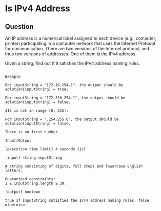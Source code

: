 # Is IPv4 Address

## Question

An IP address is a numerical label assigned to each device (e.g., computer, printer) participating in a computer network that uses the Internet Protocol for communication. There are two versions of the Internet protocol, and thus two versions of addresses. One of them is the IPv4 address.

Given a string, find out if it satisfies the IPv4 address naming rules.


```

Example

For inputString = "172.16.254.1", the output should be
solution(inputString) = true;

For inputString = "172.316.254.1", the output should be
solution(inputString) = false.

316 is not in range [0, 255].

For inputString = ".254.255.0", the output should be
solution(inputString) = false.

There is no first number.

Input/Output

[execution time limit] 4 seconds (js)

[input] string inputString

A string consisting of digits, full stops and lowercase English letters.

Guaranteed constraints:
1 ≤ inputString.length ≤ 30.

[output] boolean

true if inputString satisfies the IPv4 address naming rules, false otherwise.

```
